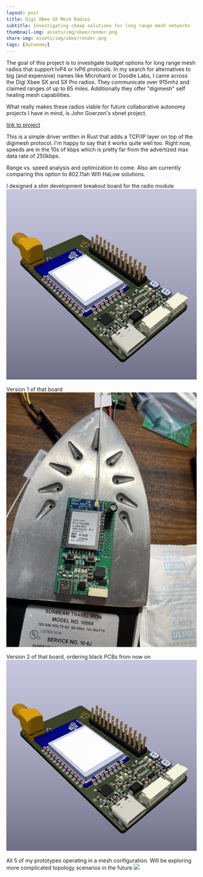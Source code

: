 ```yaml
---
layout: post
title: Digi XBee SX Mesh Radios
subtitle: Investigating cheap solutions for long range mesh networks
thumbnail-img: assets/img/xbee/render.png
share-img: assets/img/xbee/render.png
tags: [Autonomy]
---
```


The goal of this project is to investigate budget options for long range mesh radios that support IvP4 or IvP6 protocols. In my search for alternatives to big (and expensive) names like Microhard or Doodle Labs, I came across the Digi Xbee SX and SX Pro radios. They communicate over 915mhz and claimed ranges of up to 65 miles. Additionally they offer "digimesh" self healing mesh capabilities.

What really makes these radios viable for future collaborative autonomy projects I have in mind, is John Goerzen's xbnet project.

[link to project](https://github.com/jgoerzen/xbnet/tree/master)

This is a simple driver written in Rust that adds a TCP/IP layer on top of the digimesh protocol. I'm happy to say that it works quite well too. Right now, speeds are in the 10s of kbps which is pretty far from the advertized max data rate of 250kbps.

Range vs. speed analysis and optimization to come. Also am currently comparing this option to 802.11ah Wifi HaLow solutions.

I designed a slim development breakout board for the radio module
<img src="/assets/img/xbee/render.png" class="rounded mx-auto d-block my-2">

Version 1 of that board
<img src="/assets/img/xbee/v1.JPG" class="rounded mx-auto d-block my-2">

Version 2 of that board, ordering black PCBs from now on
<img src="/assets/img/xbee/render.png" class="rounded mx-auto d-block my-2">

All 5 of my prototypes operating in a mesh configuration. Will be exploring more complicated topology scenarios in the future
<img src="/assets/img/xbee/mesh.png" class="rounded mx-auto d-block my-2">